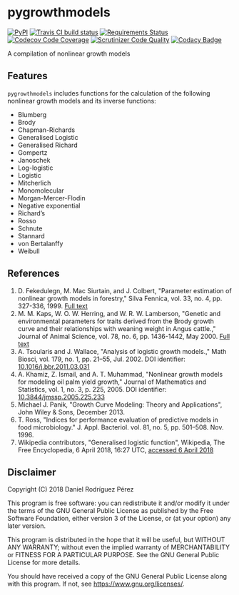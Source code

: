 # pygrowthmodels

[![PyPI](https://img.shields.io/pypi/v/pygrowthmodels.svg)](https://pypi.python.org/pypi/pygrowthmodels)
[![Travis CI build status](https://travis-ci.org/drodriguezperez/pygrowthmodels.svg?branch=master)](https://travis-ci.org/drodriguezperez/pygrowthmodels)
[![Requirements Status](https://requires.io/github/drodriguezperez/pygrowthmodels/requirements.svg?branch=master)](https://requires.io/github/drodriguezperez/pygrowthmodels/requirements/?branch=master)
[![Codecov Code Coverage](https://codecov.io/gh/drodriguezperez/pygrowthmodels/branch/master/graph/badge.svg)](https://codecov.io/gh/drodriguezperez/pygrowthmodels)
[![Scrutinizer Code Quality](https://scrutinizer-ci.com/g/drodriguezperez/pygrowthmodels/badges/quality-score.png?b=master)](https://scrutinizer-ci.com/g/drodriguezperez/pygrowthmodels/?branch=master)
[![Codacy Badge](https://api.codacy.com/project/badge/Grade/32b7ea56096a4ef5a5cd488989e9724d)](https://www.codacy.com/app/drodriguezperez/pygrowthmodels?utm_source=github.com&amp;utm_medium=referral&amp;utm_content=drodriguezperez/pygrowthmodels&amp;utm_campaign=Badge_Grade)

A compilation of nonlinear growth models

## Features
`pygrowthmodels` includes functions for the calculation of the following nonlinear growth models and its inverse functions:

* Blumberg
* Brody
* Chapman-Richards
* Generalised Logistic
* Generalised Richard
* Gompertz
* Janoschek
* Log-logistic
* Logistic
* Mitcherlich
* Monomolecular
* Morgan-Mercer-Flodin
* Negative exponential
* Richard’s
* Rosso
* Schnute
* Stannard
* von Bertalanffy
* Weibull

## References
1. D. Fekedulegn, M. Mac Siurtain, and J. Colbert, "Parameter estimation of nonlinear growth models in forestry," Silva Fennica, vol. 33, no. 4, pp. 327-336, 1999. [Full text](http://www.metla.fi/silvafennica/full/sf33/sf334327.pdf)
2. M. M. Kaps, W. O. W. Herring, and W. R. W. Lamberson, "Genetic and environmental parameters for traits derived from the Brody growth curve and their relationships with weaning weight in Angus cattle.," Journal of Animal Science, vol. 78, no. 6, pp. 1436-1442, May 2000. [Full text](http://www.ncbi.nlm.nih.gov/pubmed/10875624)
3. A. Tsoularis and J. Wallace, "Analysis of logistic growth models.," Math Biosci, vol. 179, no. 1, pp. 21–55, Jul. 2002. DOI identifier: [10.1016/j.bbr.2011.03.031](http://dx.doi.org/10.1016/j.bbr.2011.03.031)
4. A. Khamiz, Z. Ismail, and A. T. Muhammad, "Nonlinear growth models for modeling oil palm yield growth," Journal of Mathematics and Statistics, vol. 1, no. 3, p. 225, 2005. DOI identifier: [10.3844/jmssp.2005.225.233](http://dx.doi.org/10.3844/jmssp.2005.225.233)
5. Michael J. Panik, "Growth Curve Modeling: Theory and Applications", John Wiley & Sons, December 2013.
6. T. Ross, "Indices for performance evaluation of predictive models in food microbiology." J. Appl. Bacteriol. vol. 81, no. 5, pp. 501–508. Nov. 1996.
7. Wikipedia contributors, "Generalised logistic function", Wikipedia, The Free Encyclopedia, 6 April 2018, 16:27 UTC, [accessed 6 April 2018](https://en.wikipedia.org/w/index.php?title=Generalised_logistic_function&oldid=835109590)

## Disclaimer
Copyright (C) 2018  Daniel Rodríguez Pérez

This program is free software: you can redistribute it and/or modify
it under the terms of the GNU General Public License as published by
the Free Software Foundation, either version 3 of the License, or
(at your option) any later version.

This program is distributed in the hope that it will be useful,
but WITHOUT ANY WARRANTY; without even the implied warranty of
MERCHANTABILITY or FITNESS FOR A PARTICULAR PURPOSE.  See the
GNU General Public License for more details.

You should have received a copy of the GNU General Public License
along with this program.  If not, see <https://www.gnu.org/licenses/>.
